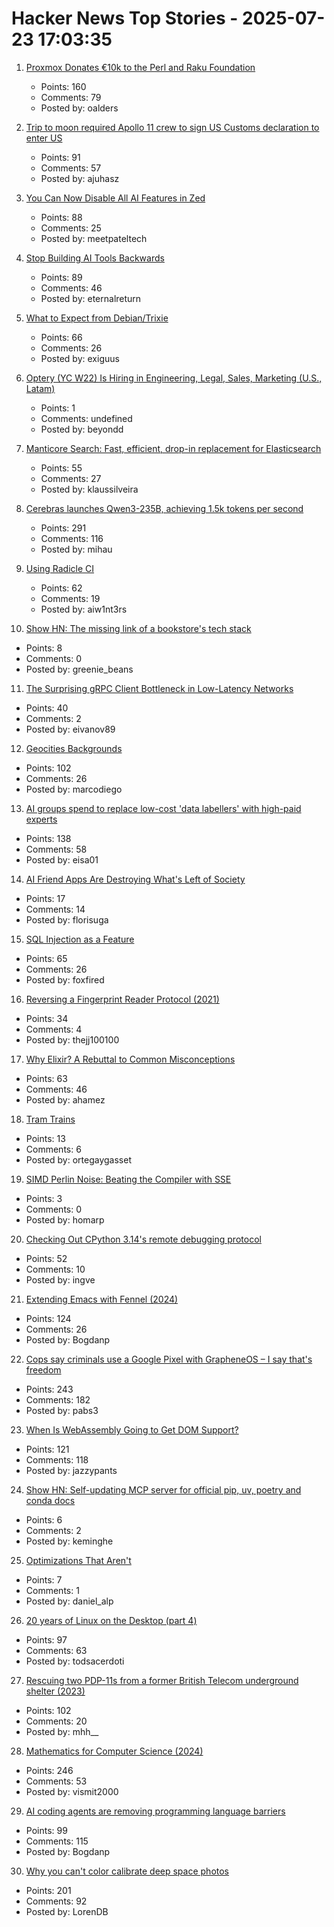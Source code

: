 # Hacker News Top Stories - 2025-07-23 17:03:35

1. [Proxmox Donates €10k to the Perl and Raku Foundation](https://www.perl.com/article/proxmox-donates-to-tprf/)
   - Points: 160
   - Comments: 79
   - Posted by: oalders

2. [Trip to moon required Apollo 11 crew to sign US Customs declaration to enter US](https://magazine.uc.edu/editors_picks/recent_features/armstrong/moonrocks.html)
   - Points: 91
   - Comments: 57
   - Posted by: ajuhasz

3. [You Can Now Disable All AI Features in Zed](https://zed.dev/blog/disable-ai-features)
   - Points: 88
   - Comments: 25
   - Posted by: meetpateltech

4. [Stop Building AI Tools Backwards](https://hazelweakly.me/blog/stop-building-ai-tools-backwards/)
   - Points: 89
   - Comments: 46
   - Posted by: eternalreturn

5. [What to Expect from Debian/Trixie](https://michael-prokop.at/blog/2025/07/20/what-to-expect-from-debian-trixie-newintrixie/)
   - Points: 66
   - Comments: 26
   - Posted by: exiguus

6. [Optery (YC W22) Is Hiring in Engineering, Legal, Sales, Marketing (U.S., Latam)](https://www.optery.com/careers/)
   - Points: 1
   - Comments: undefined
   - Posted by: beyondd

7. [Manticore Search: Fast, efficient, drop-in replacement for Elasticsearch](https://github.com/manticoresoftware/manticoresearch)
   - Points: 55
   - Comments: 27
   - Posted by: klaussilveira

8. [Cerebras launches Qwen3-235B, achieving 1.5k tokens per second](https://www.cerebras.ai/press-release/cerebras-launches-qwen3-235b-world-s-fastest-frontier-ai-model-with-full-131k-context-support)
   - Points: 291
   - Comments: 116
   - Posted by: mihau

9. [Using Radicle CI](https://radicle.xyz/2025/07/23/using-radicle-ci-for-development)
   - Points: 62
   - Comments: 19
   - Posted by: aiw1nt3rs

10. [Show HN: The missing link of a bookstore's tech stack](https://bookhead.net/)
   - Points: 8
   - Comments: 0
   - Posted by: greenie_beans

11. [The Surprising gRPC Client Bottleneck in Low-Latency Networks](https://blog.ydb.tech/the-surprising-grpc-client-bottleneck-in-low-latency-networks-and-how-to-get-around-it-69d6977a1d02)
   - Points: 40
   - Comments: 2
   - Posted by: eivanov89

12. [Geocities Backgrounds](https://pixelmoondust.neocities.org/archives/archivedtiles)
   - Points: 102
   - Comments: 26
   - Posted by: marcodiego

13. [AI groups spend to replace low-cost 'data labellers' with high-paid experts](https://www.ft.com/content/e17647f0-4c3b-49b4-a031-b56158bbb3b8)
   - Points: 138
   - Comments: 58
   - Posted by: eisa01

14. [AI Friend Apps Are Destroying What's Left of Society](https://www.currentaffairs.org/news/ai-friend-apps-are-destroying-whats-left-of-society)
   - Points: 17
   - Comments: 14
   - Posted by: florisuga

15. [SQL Injection as a Feature](https://idiallo.com/blog/sql-injection-as-a-feature)
   - Points: 65
   - Comments: 26
   - Posted by: foxfired

16. [Reversing a Fingerprint Reader Protocol (2021)](https://blog.th0m.as/misc/fingerprint-reversing/)
   - Points: 34
   - Comments: 4
   - Posted by: thejj100100

17. [Why Elixir? A Rebuttal to Common Misconceptions](https://matthewsinclair.com/blog/0181-why-elixir)
   - Points: 63
   - Comments: 46
   - Posted by: ahamez

18. [Tram Trains](https://www.worksinprogress.news/p/tram-trains)
   - Points: 13
   - Comments: 6
   - Posted by: ortegaygasset

19. [SIMD Perlin Noise: Beating the Compiler with SSE](https://scallywag.software/vim/blog/simd-perlin-noise-i)
   - Points: 3
   - Comments: 0
   - Posted by: homarp

20. [Checking Out CPython 3.14's remote debugging protocol](https://rtpg.co/2025/06/28/checking-out-sys-remote-exec/)
   - Points: 52
   - Comments: 10
   - Posted by: ingve

21. [Extending Emacs with Fennel (2024)](https://andreyor.st/posts/2024-12-20-extending-emacs-with-fennel/)
   - Points: 124
   - Comments: 26
   - Posted by: Bogdanp

22. [Cops say criminals use a Google Pixel with GrapheneOS – I say that's freedom](https://www.androidauthority.com/why-i-use-grapheneos-on-pixel-3575477/)
   - Points: 243
   - Comments: 182
   - Posted by: pabs3

23. [When Is WebAssembly Going to Get DOM Support?](https://queue.acm.org/detail.cfm?id=3746174)
   - Points: 121
   - Comments: 118
   - Posted by: jazzypants

24. [Show HN: Self-updating MCP server for official pip, uv, poetry and conda docs](https://github.com/KemingHe/python-dependency-manager-companion-mcp-server)
   - Points: 6
   - Comments: 2
   - Posted by: keminghe

25. [Optimizations That Aren't](https://zeux.io/2010/11/29/optimizations-that-arent/)
   - Points: 7
   - Comments: 1
   - Posted by: daniel_alp

26. [20 years of Linux on the Desktop (part 4)](https://ploum.net/2025-07-23-linux_desktop4.html)
   - Points: 97
   - Comments: 63
   - Posted by: todsacerdoti

27. [Rescuing two PDP-11s from a former British Telecom underground shelter (2023)](https://forum.vcfed.org/index.php?threads/rescuing-two-pdp-11-systems-in-uk-from-a-former-big-british-telecom-underground-shelter-in-central-london.1244723/page-2)
   - Points: 102
   - Comments: 20
   - Posted by: mhh__

28. [Mathematics for Computer Science (2024)](https://ocw.mit.edu/courses/6-1200j-mathematics-for-computer-science-spring-2024/)
   - Points: 246
   - Comments: 53
   - Posted by: vismit2000

29. [AI coding agents are removing programming language barriers](https://railsatscale.com/2025-07-19-ai-coding-agents-are-removing-programming-language-barriers/)
   - Points: 99
   - Comments: 115
   - Posted by: Bogdanp

30. [Why you can't color calibrate deep space photos](https://maurycyz.com/misc/cc/)
   - Points: 201
   - Comments: 92
   - Posted by: LorenDB

